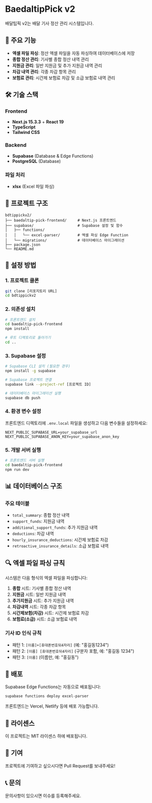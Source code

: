 # BaedaltipPick v2

배달팁픽 v2는 배달 기사 정산 관리 시스템입니다.

## 🚀 주요 기능

- **엑셀 파일 파싱**: 정산 엑셀 파일을 자동 파싱하여 데이터베이스에 저장
- **종합 정산 관리**: 기사별 종합 정산 내역 관리
- **지원금 관리**: 일반 지원금 및 추가 지원금 내역 관리
- **차감 내역 관리**: 각종 차감 항목 관리
- **보험료 관리**: 시간제 보험료 차감 및 소급 보험료 내역 관리

## 🛠 기술 스택

### Frontend
- **Next.js 15.3.3** + **React 19**
- **TypeScript**
- **Tailwind CSS**

### Backend
- **Supabase** (Database & Edge Functions)
- **PostgreSQL** (Database)

### 파일 처리
- **xlsx** (Excel 파일 파싱)

## 📁 프로젝트 구조

```
bdtippickv2/
├── baedaltip-pick-frontend/     # Next.js 프론트엔드
├── supabase/                    # Supabase 설정 및 함수
│   ├── functions/
│   │   └── excel-parser/        # 엑셀 파싱 Edge Function
│   └── migrations/              # 데이터베이스 마이그레이션
├── package.json
└── README.md
```

## 🔧 설정 방법

### 1. 프로젝트 클론

```bash
git clone [리포지토리 URL]
cd bdtippickv2
```

### 2. 의존성 설치

```bash
# 프론트엔드 설치
cd baedaltip-pick-frontend
npm install

# 루트 디렉토리로 돌아가기
cd ..
```

### 3. Supabase 설정

```bash
# Supabase CLI 설치 (필요한 경우)
npm install -g supabase

# Supabase 프로젝트 연결
supabase link --project-ref [프로젝트 ID]

# 데이터베이스 마이그레이션 실행
supabase db push
```

### 4. 환경 변수 설정

프론트엔드 디렉토리에 `.env.local` 파일을 생성하고 다음 변수들을 설정하세요:

```env
NEXT_PUBLIC_SUPABASE_URL=your_supabase_url
NEXT_PUBLIC_SUPABASE_ANON_KEY=your_supabase_anon_key
```

### 5. 개발 서버 실행

```bash
# 프론트엔드 서버 실행
cd baedaltip-pick-frontend
npm run dev
```

## 📊 데이터베이스 구조

### 주요 테이블

- `total_summary`: 종합 정산 내역
- `support_funds`: 지원금 내역
- `additional_support_funds`: 추가 지원금 내역
- `deductions`: 차감 내역
- `hourly_insurance_deductions`: 시간제 보험료 차감
- `retroactive_insurance_details`: 소급 보험료 내역

## 🔍 엑셀 파일 파싱 규칙

시스템은 다음 형식의 엑셀 파일을 파싱합니다:

1. **종합** 시트: 기사별 종합 정산 내역
2. **지원금** 시트: 일반 지원금 내역
3. **추가지원금** 시트: 추가 지원금 내역
4. **차감내역** 시트: 각종 차감 항목
5. **시간제보험(차감)** 시트: 시간제 보험료 차감
6. **보험료(소급)** 시트: 소급 보험료 내역

### 기사 ID 인식 규칙

- 패턴 1: `[이름]+[휴대폰번호뒤4자리]` (예: "홍길동1234")
- 패턴 2: `[이름] [휴대폰번호뒤4자리]` (구분자 포함, 예: "홍길동 1234")
- 패턴 3: `[이름]` (이름만, 예: "홍길동")

## 🚀 배포

Supabase Edge Functions는 자동으로 배포됩니다:

```bash
supabase functions deploy excel-parser
```

프론트엔드는 Vercel, Netlify 등에 배포 가능합니다.

## 📝 라이센스

이 프로젝트는 MIT 라이센스 하에 배포됩니다.

## 🤝 기여

프로젝트에 기여하고 싶으시다면 Pull Request를 보내주세요!

## 📞 문의

문의사항이 있으시면 이슈를 등록해주세요. 